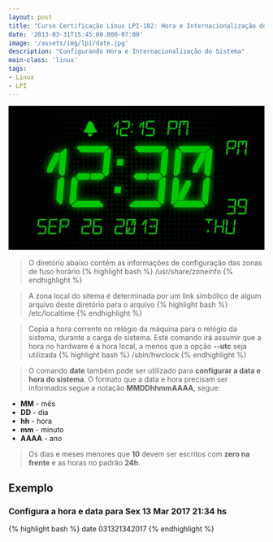 ```yaml
---
layout: post
title: "Curso Certificação Linux LPI-102: Hora e Internacionalização do Sistema"
date: '2013-03-31T15:45:00.000-07:00'
image: '/assets/img/lpi/date.jpg'
description: "Configurando Hora e Internacionalização do Sistema"
main-class: 'linux'
tags:
- Linux
- LPI
---
```


![Hora e Internacionalização do Sistema](/assets/img/lpi/date.jpg "Hora e Internacionalização do Sistema")

> O diretório abaixo contém as informações de configuração das zonas de fuso horário
{% highlight bash %}
/usr/share/zoneinfo
{% endhighlight %}

> A zona local do sitema é determinada por um link simbólico de algum arquivo deste diretório para o arquivo
{% highlight bash %}
/etc/localtime
{% endhighlight %}

> Copia a hora corrente no relógio da máquina para o relógio da sistema, durante a carga do sistema. Este comando irá assumir que a hora no hardware é a hora local, a menos que a opção __--utc__ seja utilizada
{% highlight bash %}
/sbin/hwclock
{% endhighlight %}

> O comando __date__ também pode ser utilizado para __configurar a data e hora do sistema__. O formato que a data e hora precisam ser informados segue a notação __MMDDhhmmAAAA__, segue:
 
* __MM__ - mês
* __DD__ - dia
* __hh__ - hora
* __mm__ - minuto
* __AAAA__ - ano 

> Os dias e meses menores que __10__ devem ser escritos com __zero na frente__ e as horas no padrão __24h__.
 
## Exemplo

### Configura a hora e data para Sex 13 Mar 2017 21:34 hs 
 
{% highlight bash %}
date 031321342017
{% endhighlight %}
